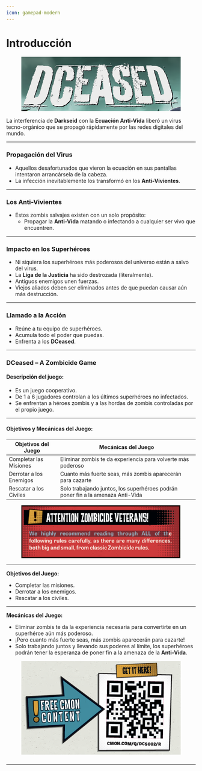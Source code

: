 ```yaml
---
icon: gamepad-modern
---
```


# Introducción

<figure><img src="../.gitbook/assets/inttroducion-zombicide2.png" alt=""><figcaption></figcaption></figure>

La interferencia de **Darkseid** con la **Ecuación Anti-Vida** liberó un virus tecno-orgánico que se propagó rápidamente por las redes digitales del mundo.

***

### **Propagación del Virus**

* Aquellos desafortunados que vieron la ecuación en sus pantallas intentaron arrancársela de la cabeza.
* La infección inevitablemente los transformó en los **Anti-Vivientes**.

***

### **Los Anti-Vivientes**

* Estos zombis salvajes existen con un solo propósito:
  * Propagar la **Anti-Vida** matando o infectando a cualquier ser vivo que encuentren.

***

### **Impacto en los Superhéroes**

* Ni siquiera los superhéroes más poderosos del universo están a salvo del virus.
* La **Liga de la Justicia** ha sido destrozada (literalmente).
* Antiguos enemigos unen fuerzas.
* Viejos aliados deben ser eliminados antes de que puedan causar aún más destrucción.

***

### **Llamado a la Acción**

* Reúne a tu equipo de superhéroes.
* Acumula todo el poder que puedas.
* Enfrenta a los **DCeased**.

***

### **DCeased – A Zombicide Game**

#### **Descripción del juego:**

* Es un juego cooperativo.
* De 1 a 6 jugadores controlan a los últimos superhéroes no infectados.
* Se enfrentan a héroes zombis y a las hordas de zombis controladas por el propio juego.

***

#### **Objetivos y Mecánicas del Juego:**

| **Objetivos del Juego** | **Mecánicas del Juego**                                                         |
| ----------------------- | ------------------------------------------------------------------------------- |
| Completar las Misiones  | Eliminar zombis te da experiencia para volverte más poderoso                    |
| Derrotar a los Enemigos | Cuanto más fuerte seas, más zombis aparecerán para cazarte                      |
| Rescatar a los Civiles  | Solo trabajando juntos, los superhéroes podrán poner fin a la amenaza Anti-Vida |

<figure><img src="../.gitbook/assets/introduccion-zombicide1.png" alt=""><figcaption></figcaption></figure>

***

**Objetivos del Juego:**

* Completar las misiones.
* Derrotar a los enemigos.
* Rescatar a los civiles.

***

**Mecánicas del Juego:**

* Eliminar zombis te da la experiencia necesaria para convertirte en un superhéroe aún más poderoso.
* ¡Pero cuanto más fuerte seas, más zombis aparecerán para cazarte!
* Solo trabajando juntos y llevando sus poderes al límite, los superhéroes podrán tener la esperanza de poner fin a la amenaza de la **Anti-Vida**.



<figure><img src="../.gitbook/assets/introduccion-zombicide3.png" alt=""><figcaption></figcaption></figure>

###

***
